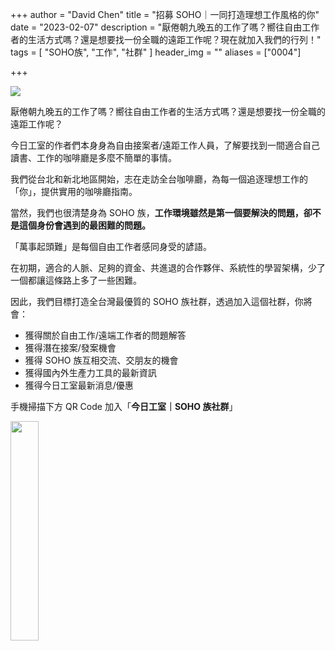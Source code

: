 +++
author = "David Chen"
title = "招募 SOHO｜一同打造理想工作風格的你"
date = "2023-02-07"
description = "厭倦朝九晚五的工作了嗎？嚮往自由工作者的生活方式嗎？還是想要找一份全職的遠距工作呢？現在就加入我們的行列！"
tags = [
    "SOHO族",
    "工作",
    "社群"
]
header_img = ""
aliases = ["0004"]

+++

<img src="https://images.pexels.com/photos/5912741/pexels-photo-5912741.jpeg">

厭倦朝九晚五的工作了嗎？嚮往自由工作者的生活方式嗎？還是想要找一份全職的遠距工作呢？

今日工室的作者們本身身為自由接案者/遠距工作人員，了解要找到一間適合自己讀書、工作的咖啡廳是多麼不簡單的事情。

我們從台北和新北地區開始，志在走訪全台咖啡廳，為每一個追逐理想工作的「你」，提供實用的咖啡廳指南。

當然，我們也很清楚身為 SOHO 族，**工作環境雖然是第一個要解決的問題，卻不是這個身份會遇到的最困難的問題。**

「萬事起頭難」是每個自由工作者感同身受的諺語。

在初期，適合的人脈、足夠的資金、共進退的合作夥伴、系統性的學習架構，少了一個都讓這條路上多了一些困難。

因此，我們目標打造全台灣最優質的 SOHO 族社群，透過加入這個社群，你將會：
- 獲得關於自由工作/遠端工作者的問題解答
- 獲得潛在接案/發案機會
- 獲得 SOHO 族互相交流、交朋友的機會
- 獲得國內外生產力工具的最新資訊
- 獲得今日工室最新消息/優惠

手機掃描下方 QR Code 加入「**今日工室｜SOHO 族社群**」

<img src="line.png" width="30%" >